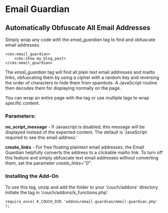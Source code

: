 # Email Guardian
## Automatically Obfuscate All Email Addresses

Simply wrap any code with the _email_guardian_ tag to find and obfuscate email addresses.

    <cms:email_guardian>
    	<cms:show my_blog_post>
    </cms:email_guardian>

The _email_guardian_ tag will find all plain text email addresses and mailto links, obfuscating them by using a cipher with a random key and reversing the order of characters to hide them from spambots. A JavaScript routine then decodes them for displaying normally on the page.

You can wrap an entire page with the tag or use multiple tags to wrap specific content.

### Parameters:

**no_script_message** - If Javascript is disabled, this message will be displayed instead of the expected content. The default is 'JavaScript required to see this email address.'

**create_links** -  For free floating plaintext email addresses, the Email Guardian helpfully converts the address to a clickable mailto link. To turn off this feature and simply obfuscate text email addresses without converting them, set the parameter _create_links="0"_.

### Installing the Add-On

To use this tag, unzip and add the folder to your 'couch/addons' directory. Initiate the tag in 'couch/addons/k_functions.php'.

	require_once( K_COUCH_DIR.'addons/email-guardian/email-guardian.php' );
